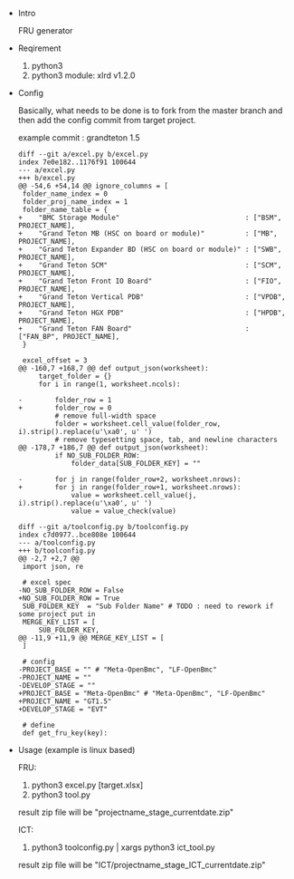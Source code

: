 - Intro

    FRU generator

- Reqirement

    1. python3
    2. python3 module: xlrd v1.2.0

- Config

    Basically, what needs to be done is to fork from the master branch and then add the config commit from target project.

    example commit : grandteton 1.5
    ```
    diff --git a/excel.py b/excel.py
    index 7e0e182..1176f91 100644
    --- a/excel.py
    +++ b/excel.py
    @@ -54,6 +54,14 @@ ignore_columns = [
     folder_name_index = 0
     folder_proj_name_index = 1
     folder_name_table = {
    +    "BMC Storage Module"                               : ["BSM",    PROJECT_NAME],
    +    "Grand Teton MB (HSC on board or module)"          : ["MB",     PROJECT_NAME],
    +    "Grand Teton Expander BD (HSC on board or module)" : ["SWB",    PROJECT_NAME],
    +    "Grand Teton SCM"                                  : ["SCM",    PROJECT_NAME],
    +    "Grand Teton Front IO Board"                       : ["FIO",    PROJECT_NAME],
    +    "Grand Teton Vertical PDB"                         : ["VPDB",   PROJECT_NAME],
    +    "Grand Teton HGX PDB"                              : ["HPDB",   PROJECT_NAME],
    +    "Grand Teton FAN Board"                            : ["FAN_BP", PROJECT_NAME],
     }

     excel_offset = 3
    @@ -160,7 +168,7 @@ def output_json(worksheet):
         target_folder = {}
         for i in range(1, worksheet.ncols):

    -        folder_row = 1
    +        folder_row = 0
             # remove full-width space
             folder = worksheet.cell_value(folder_row, i).strip().replace(u'\xa0', u' ')
             # remove typesetting space, tab, and newline characters
    @@ -178,7 +186,7 @@ def output_json(worksheet):
             if NO_SUB_FOLDER_ROW:
                 folder_data[SUB_FOLDER_KEY] = ""

    -        for j in range(folder_row+2, worksheet.nrows):
    +        for j in range(folder_row+1, worksheet.nrows):
                 value = worksheet.cell_value(j, i).strip().replace(u'\xa0', u' ')
                 value = value_check(value)

    diff --git a/toolconfig.py b/toolconfig.py
    index c7d0977..bce808e 100644
    --- a/toolconfig.py
    +++ b/toolconfig.py
    @@ -2,7 +2,7 @@
     import json, re

     # excel spec
    -NO_SUB_FOLDER_ROW = False
    +NO_SUB_FOLDER_ROW = True
     SUB_FOLDER_KEY  = "Sub Folder Name" # TODO : need to rework if some project put in
     MERGE_KEY_LIST = [
         SUB_FOLDER_KEY,
    @@ -11,9 +11,9 @@ MERGE_KEY_LIST = [
     ]

     # config
    -PROJECT_BASE = "" # "Meta-OpenBmc", "LF-OpenBmc"
    -PROJECT_NAME = ""
    -DEVELOP_STAGE = ""
    +PROJECT_BASE = "Meta-OpenBmc" # "Meta-OpenBmc", "LF-OpenBmc"
    +PROJECT_NAME = "GT1.5"
    +DEVELOP_STAGE = "EVT"

     # define
     def get_fru_key(key):
    ```

- Usage (example is linux based)

    FRU:
    1. python3 excel.py \[target.xlsx\]
    2. python3 tool.py

    result zip file will be "projectname_stage_currentdate.zip"

    ICT:
    1. python3 toolconfig.py | xargs python3 ict_tool.py

    result zip file will be "ICT/projectname_stage_ICT_currentdate.zip"
